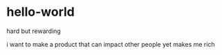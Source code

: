 # hello-world
hard but rewarding

i want to make a product that can impact other people yet makes me rich
